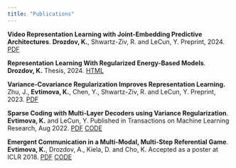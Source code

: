 ```yaml
---
title: "Publications"
---
```


**Video Representation Learning with Joint-Embedding Predictive Architectures**. **Drozdov, K.**, Shwartz-Ziv, R. and LeCun, Y. Preprint, 2024. [PDF](https://arxiv.org/pdf/2412.10925.pdf)

**Representation Learning With Regularized Energy-Based Models**. **Drozdov, K.** Thesis, 2024. [HTML](https://www.proquest.com/docview/3121538548)

**Variance-Covariance Regularization Improves Representation Learning.** Zhu, J., **Evtimova, K.**, Chen, Y., Shwartz-Ziv, R. and LeCun, Y. Preprint, 2023. [PDF](https://arxiv.org/pdf/2306.13292.pdf)

**Sparse Coding with Multi-Layer Decoders using Variance Regularization**. **Evtimova, K.** and LeCun, Y. Published in Transactions on Machine Learning Research, Aug 2022. [PDF](https://openreview.net/forum?id=4GuIi1jJ74) [CODE](https://github.com/kevtimova/deep-sparse)

**Emergent Communication in a Multi-Modal, Multi-Step Referential Game**. **Evtimova, K.**, Drozdov, A., Kiela, D. and Cho, K. Accepted as a poster at ICLR 2018. [PDF](https://openreview.net/pdf?id=rJGZq6g0-) [CODE](https://github.com/nyu-dl/MultimodalGame)